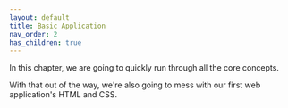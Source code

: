```yaml
---
layout: default
title: Basic Application
nav_order: 2
has_children: true
---
```


In this chapter, we are going to quickly run through all the core concepts.

With that out of the way, we're also going to mess with our first web application's HTML and CSS.